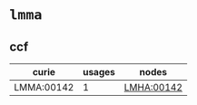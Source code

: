 # `lmma`

## ccf

| curie      |   usages | nodes                                                   |
|------------|----------|---------------------------------------------------------|
| LMMA:00142 |        1 | [LMHA:00142](http://purl.obolibrary.org/obo/LMHA_00142) |

